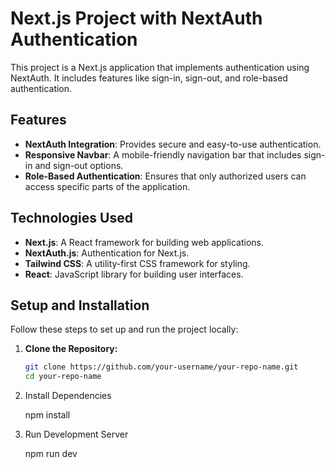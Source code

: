 # Next.js Project with NextAuth Authentication

This project is a Next.js application that implements authentication using NextAuth. It includes features like sign-in, sign-out, and role-based authentication.

## Features

- **NextAuth Integration**: Provides secure and easy-to-use authentication.
- **Responsive Navbar**: A mobile-friendly navigation bar that includes sign-in and sign-out options.
- **Role-Based Authentication**: Ensures that only authorized users can access specific parts of the application.

## Technologies Used

- **Next.js**: A React framework for building web applications.
- **NextAuth.js**: Authentication for Next.js.
- **Tailwind CSS**: A utility-first CSS framework for styling.
- **React**: JavaScript library for building user interfaces.

## Setup and Installation

Follow these steps to set up and run the project locally:

1. **Clone the Repository:**

   ```bash
   git clone https://github.com/your-username/your-repo-name.git
   cd your-repo-name

2. Install Dependencies

	npm install

3. Run Development Server 

	npm run dev
